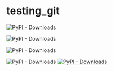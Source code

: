 # testing_git

[![PyPI - Downloads](https://img.shields.io/badge/chat-on%20Telegram-2ba2d9.svg)](https://pypi.org/project/eco2ai/)

![PyPI - Downloads](https://img.shields.io/pypi/dm/lightautoml?color=green&label=PyPI%20downloads&logo=pypi&logoColor=orange&style=plastic)


![PyPI - Downloads](https://img.shields.io/github/stars/sb-ai-lab/eco2ai?style=social)

![PyPI - Downloads](https://img.shields.io/pypi/dm/eco2ai?label=PyPI%20-%20Downloads&logo=pypi&logoColor=yellow&style=plastic)
[![PyPI - Downloads](https://img.shields.io/badge/%20PyPI%20-link%20for%20download-brightgreen)](https://shields.io/category/downloads)


